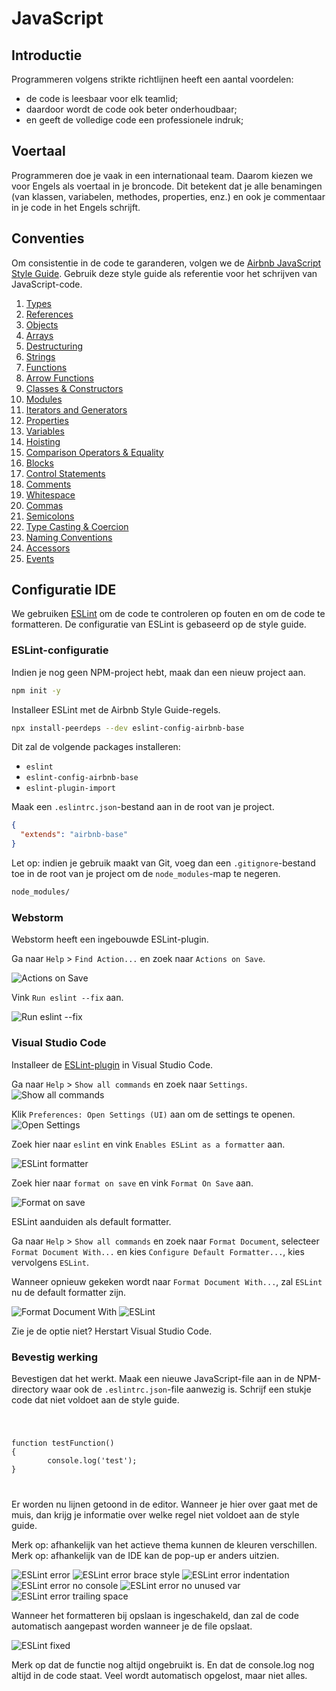 # JavaScript

## Introductie

Programmeren volgens strikte richtlijnen heeft een aantal voordelen:

- de code is leesbaar voor elk teamlid;
- daardoor wordt de code ook beter onderhoudbaar;
- en geeft de volledige code een professionele indruk;

## Voertaal

Programmeren doe je vaak in een internationaal team. Daarom kiezen we voor
Engels als voertaal in je broncode. Dit betekent dat je alle benamingen (van
klassen, variabelen, methodes, properties, enz.) en ook je commentaar in je
code in het Engels schrijft.

## Conventies

Om consistentie in de code te garanderen, volgen we de [Airbnb JavaScript Style Guide](https://github.com/airbnb/javascript). Gebruik deze style guide als referentie voor het schrijven van JavaScript-code.

1. [Types](https://github.com/airbnb/javascript#types)
1. [References](https://github.com/airbnb/javascript#references)
1. [Objects](https://github.com/airbnb/javascript#objects)
1. [Arrays](https://github.com/airbnb/javascript#arrays)
1. [Destructuring](https://github.com/airbnb/javascript#destructuring)
1. [Strings](https://github.com/airbnb/javascript#strings)
1. [Functions](https://github.com/airbnb/javascript#functions)
1. [Arrow Functions](https://github.com/airbnb/javascript#arrow-functions)
1. [Classes & Constructors](https://github.com/airbnb/javascript#classes--constructors)
1. [Modules](https://github.com/airbnb/javascript#modules)
1. [Iterators and Generators](https://github.com/airbnb/javascript#iterators-and-generators)
1. [Properties](https://github.com/airbnb/javascript#properties)
1. [Variables](https://github.com/airbnb/javascript#variables)
1. [Hoisting](https://github.com/airbnb/javascript#hoisting)
1. [Comparison Operators & Equality](https://github.com/airbnb/javascript#comparison-operators--equality)
1. [Blocks](https://github.com/airbnb/javascript#blocks)
1. [Control Statements](https://github.com/airbnb/javascript#control-statements)
1. [Comments](https://github.com/airbnb/javascript#comments)
1. [Whitespace](https://github.com/airbnb/javascript#whitespace)
1. [Commas](https://github.com/airbnb/javascript#commas)
1. [Semicolons](https://github.com/airbnb/javascript#semicolons)
1. [Type Casting & Coercion](https://github.com/airbnb/javascript#type-casting--coercion)
1. [Naming Conventions](https://github.com/airbnb/javascript#naming-conventions)
1. [Accessors](https://github.com/airbnb/javascript#accessors)
1. [Events](https://github.com/airbnb/javascript#events)

## Configuratie IDE

We gebruiken [ESLint](https://eslint.org/) om de code te controleren op fouten en om de code te formatteren. De configuratie van ESLint is gebaseerd op de style guide.

### ESLint-configuratie

Indien je nog geen NPM-project hebt, maak dan een nieuw project aan.

```sh
npm init -y
```

Installeer ESLint met de Airbnb Style Guide-regels.

```sh
npx install-peerdeps --dev eslint-config-airbnb-base
```

Dit zal de volgende packages installeren:

- `eslint`
- `eslint-config-airbnb-base`
- `eslint-plugin-import`

Maak een `.eslintrc.json`-bestand aan in de root van je project.

```json
{
  "extends": "airbnb-base"
}
```

Let op: indien je gebruik maakt van Git, voeg dan een `.gitignore`-bestand toe in de root van je project om de `node_modules`-map te negeren.

```sh
node_modules/
```

### Webstorm

Webstorm heeft een ingebouwde ESLint-plugin.

Ga naar `Help` > `Find Action...` en zoek naar `Actions on Save`.

![Actions on Save](./images/find-action.png)

Vink `Run eslint --fix` aan.

![Run eslint --fix](./images/run-eslint.png)

### Visual Studio Code

Installeer de [ESLint-plugin](https://marketplace.visualstudio.com/items?itemName=dbaeumer.vscode-eslint) in Visual Studio Code.

Ga naar `Help` > `Show all commands` en zoek naar `Settings`.
![Show all commands](./images/show-all-commands.png)

Klik `Preferences: Open Settings (UI)` aan om de settings te openen.
![Open Settings](./images/settings-ui.png)

Zoek hier naar `eslint` en vink `Enables ESLint as a formatter` aan.

![ESLint formatter](./images/eslint-formatter.png)

Zoek hier naar `format on save` en vink `Format On Save` aan.

![Format on save](./images/format-on-save.png)

ESLint aanduiden als default formatter.

Ga naar `Help` > `Show all commands` en zoek naar `Format Document`, selecteer `Format Document With...` en kies `Configure Default Formatter...`, kies vervolgens `ESLint`.

Wanneer opnieuw gekeken wordt naar `Format Document With...`, zal `ESLint` nu de default formatter zijn.

![Format Document With](./images/format-document-with.png)
![ESLint](./images/eslint.png)

Zie je de optie niet? Herstart Visual Studio Code.

### Bevestig werking

Bevestigen dat het werkt. Maak een nieuwe JavaScript-file aan in de NPM-directory waar ook de `.eslintrc.json`-file aanwezig is. Schrijf een stukje code dat niet voldoet aan de style guide.

<code>
  <pre>
function testFunction() 
{
        console.log('test');
}</pre>
</code>

Er worden nu lijnen getoond in de editor. Wanneer je hier over gaat met de muis, dan krijg je informatie over welke regel niet voldoet aan de style guide.

Merk op: afhankelijk van het actieve thema kunnen de kleuren verschillen.
Merk op: afhankelijk van de IDE kan de pop-up er anders uitzien.

![ESLint error](./images/eslint-vscode-red.png)
![ESLint error brace style](./images/eslint-vscode-brace-style.png)
![ESLint error indentation](./images/eslint-vscode-indentation.png)
![ESLint error no console](./images/eslint-vscode-no-console.png)
![ESLint error no unused var](./images/eslint-vscode-no-unused-var.png)
![ESLint error trailing space](./images/eslint-vscode-trailing-space.png)

Wanneer het formatteren bij opslaan is ingeschakeld, dan zal de code automatisch aangepast worden wanneer je de file opslaat.

![ESLint fixed](./images/eslint-vscode-save.png)

Merk op dat de functie nog altijd ongebruikt is. En dat de console.log nog altijd in de code staat. Veel wordt automatisch opgelost, maar niet alles.
